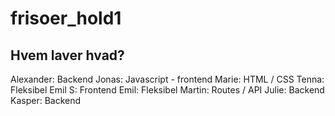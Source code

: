 # frisoer_hold1

## Hvem laver hvad?
Alexander:  Backend
Jonas:  Javascript - frontend
Marie: HTML / CSS
Tenna:  Fleksibel
Emil S: Frontend
Emil: Fleksibel
Martin:  Routes / API
Julie:  Backend
Kasper:  Backend

